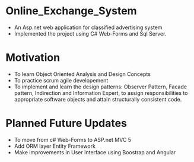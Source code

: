 # Online_Exchange_System

- An Asp.net web application for classified advertising system
- Implemented the project using C# Web-Forms and Sql Server.

# Motivation
- To learn Object Oriented Analysis and Design Concepts
- To practice scrum agile developement 
- To implement and learn the design patterns:  Observer Pattern, Facade pattern, Indirection and Information Expert, to assign responsibilities to appropriate software objects and attain structurally consistent code.
 
# Planned Future Updates
- To move from c# Web-Forms to ASP.net MVC 5
- Add ORM layer Entity Framework
- Make improvements in User Interface using Boostrap and Angular

